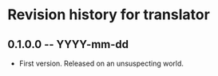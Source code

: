 # Revision history for translator

## 0.1.0.0 -- YYYY-mm-dd

* First version. Released on an unsuspecting world.
